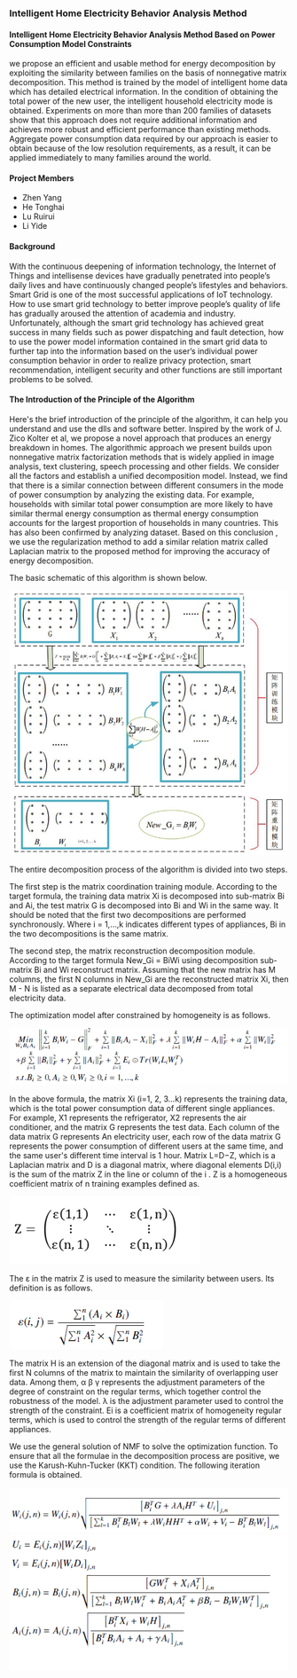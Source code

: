### Intelligent Home Electricity Behavior Analysis Method
#### Intelligent Home Electricity Behavior Analysis Method Based on Power Consumption Model Constraints
we propose an efficient and usable method for energy decomposition by exploiting the similarity between families on the basis of nonnegative matrix decomposition. This method is trained by the model of intelligent home data which has detailed electrical information. In the condition of obtaining the total power of the new user, the intelligent household electricity mode is obtained. Experiments on more than more than 200 families of datasets show that this approach does not require additional information and achieves more robust and efficient performance than existing methods. Aggregate power consumption data required by our approach is easier to obtain because of the low resolution requirements, as a result, it can be applied immediately to many families around the world. 
#### Project Members
* Zhen Yang
* He Tonghai
* Lu Ruirui
* Li Yide
#### Background
With the continuous deepening of information technology, the Internet of Things and intellisense devices have gradually penetrated into people’s daily lives and have continuously changed people’s lifestyles and behaviors. Smart Grid is one of the most successful applications of IoT technology. How to use smart grid technology to better improve people’s quality of life has gradually aroused the attention of academia and industry. Unfortunately, although the smart grid technology has achieved great success in many fields such as power dispatching and fault detection, how to use the power model information contained in the smart grid data to further tap into the information based on the user’s individual power consumption behavior in order to realize privacy protection, smart recommendation, intelligent security and other functions are still
important problems to be solved. 
#### The Introduction of the Principle of the Algorithm
Here's the brief introduction of the principle of the algorithm, it can help you understand and use the dlls and software better. Inspired by the work of J. Zico Kolter et al, we propose a novel approach that produces an energy breakdown in homes. The algorithmic approach we present builds upon nonnegative matrix factorization methods that is widely applied in image analysis, text clustering, speech processing and other fields. We consider all the factors and establish a unified decomposition model. Instead, we find that there is a similar connection between different consumers in the mode of power consumption by analyzing the existing data. For example, households with similar total power consumption are more likely to have similar thermal energy consumption as thermal energy consumption accounts for the largest proportion of households in many countries. This has also been confirmed by analyzing dataset. Based on this conclusion , we use the regularization method to add a similar relation matrix called Laplacian matrix to the proposed method for improving the accuracy of energy decomposition.

The basic schematic of this algorithm is shown below.

![pic1](https://github.com/TonghaiHe/Intelligent-Home-Electricity-Behavior-Analysis-Method-Based-on-Power-Consumption-Model-Constraints/blob/master/Picture/pic1.png)

The entire decomposition process of the algorithm is divided into two steps. 

The first step is the matrix coordination training module. According to the target formula, the training data matrix Xi is decomposed into sub-matrix Bi and Ai, the test matrix G is decomposed into Bi and Wi in the same way. It should be noted that the first two decompositions are performed synchronously. Where i = 1,…,k indicates different types of appliances, Bi in the two decompositions is the same matrix. 

The second step, the matrix reconstruction decomposition module. According to the target formula New_Gi = BiWi using decomposition sub-matrix Bi and Wi reconstruct matrix. Assuming that the new matrix has M columns, the first N columns in New_Gi are the reconstructed matrix Xi, then M - N is listed as a separate electrical data decomposed from total electricity data.

The optimization model after constrained by homogeneity is as follows.

![pic2](https://github.com/TonghaiHe/Intelligent-Home-Electricity-Behavior-Analysis-Method-Based-on-Power-Consumption-Model-Constraints/blob/master/Picture/pic2.png)

In the above formula, the matrix Xi (i=1, 2, 3...k) represents the training data, which is the total power consumption data of different single appliances. For example, X1 represents the refrigerator, X2 represents the air conditioner, and the matrix G represents the test data. Each column of the data matrix G represents An electricity user, each row of the data matrix G represents the power consumption of different users at the same time, and the same user's different time interval is 1 hour. Matrix L=D−Z, which is a Laplacian matrix and D is a diagonal matrix, where diagonal elements D(i,i) is the sum of the matrix Z in the line or column of the i . Z is a homogeneous coefficient matrix of n training examples defined as.

![pic3](https://github.com/TonghaiHe/Intelligent-Home-Electricity-Behavior-Analysis-Method-Based-on-Power-Consumption-Model-Constraints/blob/master/Picture/pic3.png)

The ε in the matrix Z is used to measure the similarity between users. Its definition is as follows.

![pic4](https://github.com/TonghaiHe/Intelligent-Home-Electricity-Behavior-Analysis-Method-Based-on-Power-Consumption-Model-Constraints/blob/master/Picture/pic4.png)

The matrix H is an extension of the diagonal matrix and is used to take the first N columns of the matrix to maintain the similarity of overlapping user data. Among them, α β γ represents the adjustment parameters of the degree of constraint on the regular terms, which together control the robustness of the model. λ is the adjustment parameter used to control the strength of the constraint. Ei is a coefficient matrix of homogeneity regular terms, which is used to control the strength of the regular terms of different appliances.

We use the general solution of NMF to solve the optimization function. To ensure that all the formulae in the decomposition process are positive, we use the Karush-Kuhn-Tucker (KKT) condition. The following iteration formula is obtained.

![pic5](https://github.com/TonghaiHe/Intelligent-Home-Electricity-Behavior-Analysis-Method-Based-on-Power-Consumption-Model-Constraints/blob/master/Picture/pic5.png)
![pic6](https://github.com/TonghaiHe/Intelligent-Home-Electricity-Behavior-Analysis-Method-Based-on-Power-Consumption-Model-Constraints/blob/master/Picture/pic6.png)



